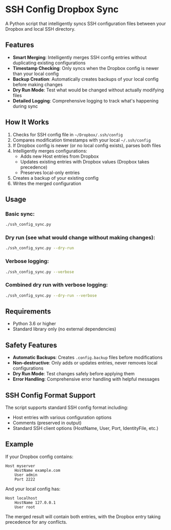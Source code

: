 # SSH Config Dropbox Sync

A Python script that intelligently syncs SSH configuration files between your Dropbox and local SSH directory.

## Features

- **Smart Merging**: Intelligently merges SSH config entries without duplicating existing configurations
- **Timestamp Checking**: Only syncs when the Dropbox config is newer than your local config
- **Backup Creation**: Automatically creates backups of your local config before making changes
- **Dry Run Mode**: Test what would be changed without actually modifying files
- **Detailed Logging**: Comprehensive logging to track what's happening during sync

## How It Works

1. Checks for SSH config file in `~/Dropbox/.ssh/config`
2. Compares modification timestamps with your local `~/.ssh/config`
3. If Dropbox config is newer (or no local config exists), parses both files
4. Intelligently merges configurations:
   - Adds new Host entries from Dropbox
   - Updates existing entries with Dropbox values (Dropbox takes precedence)
   - Preserves local-only entries
5. Creates a backup of your existing config
6. Writes the merged configuration

## Usage

### Basic sync:
```bash
./ssh_config_sync.py
```

### Dry run (see what would change without making changes):
```bash
./ssh_config_sync.py --dry-run
```

### Verbose logging:
```bash
./ssh_config_sync.py --verbose
```

### Combined dry run with verbose logging:
```bash
./ssh_config_sync.py --dry-run --verbose
```

## Requirements

- Python 3.6 or higher
- Standard library only (no external dependencies)

## Safety Features

- **Automatic Backups**: Creates `.config.backup` files before modifications
- **Non-destructive**: Only adds or updates entries, never removes local configurations
- **Dry Run Mode**: Test changes safely before applying them
- **Error Handling**: Comprehensive error handling with helpful messages

## SSH Config Format Support

The script supports standard SSH config format including:
- Host entries with various configuration options
- Comments (preserved in output)
- Standard SSH client options (HostName, User, Port, IdentityFile, etc.)

## Example

If your Dropbox config contains:
```
Host myserver
    HostName example.com
    User admin
    Port 2222
```

And your local config has:
```
Host localhost
    HostName 127.0.0.1
    User root
```

The merged result will contain both entries, with the Dropbox entry taking precedence for any conflicts.
